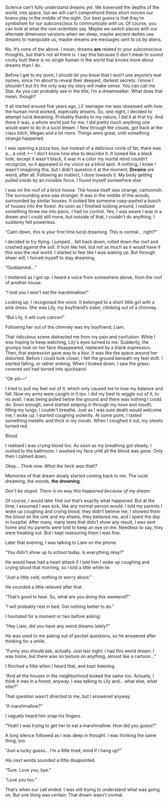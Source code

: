 Science can’t fully understand dreams yet. We traversed the depths of the world, into space, but we still can’t comprehend these short movies our brains play in the middle of the night. Our best guess is that they’re symbolism for our subconscious to communicate with us. Of course, you can look at what the non-scientists say. Maybe we switch places with our alternate dimension versions when we sleep, maybe ancient deities use dreams to manipulate us, maybe dreams are messages sent to us by aliens.

No. It’s none of the above. I mean, dreams **are** related to your subconscious thoughts, but that’s not all there is. I say this because (I don’t mean to sound cocky but) there is no single human in the world that knows more about dreams than I do.

Before I get to my point, I should let you know that I won’t use anyone’s real names, since I’m about to reveal their deepest, darkest secrets. I know I shouldn’t but it’s the only way my story will make sense. You can call me Star. As you can probably see in the title, I’m a dreamwalker. What does that mean, though?

It all started around five years ago. Lil' teenager me was obsessed with how the human mind worked, especially dreams. So, one night, I decided to attempt lucid dreaming. Probably thanks to my nature, I did it at first try. And there it was, a whole world just for me. I did pretty much anything one would want to do in a lucid dream. I flew through the clouds, got back at the class bitch, Megan and a lot more. Things were great, until something strange happened.

I was opening a pizza box, but instead of a delicious circle of fat, there was a… a void. I— I don’t know how else to describe it. It looked like a black hole, except it wasn’t black, it was in a color my mortal mind couldn’t recognize, so it appeared in my vision as a blind spot. A nothing. I knew I wasn’t imagining this, but I didn’t question it at the moment. **Dreams** are weird, after all. Following an instinct, I dove towards it. My body getting pulled inside by an invisible force. I found myself somewhere else.

I was on the roof of a brick house. The house itself was strange, cartoonish. The surrounding area was stranger. It was in the middle of the woods, surrounded by similar houses. It looked like someone copy-pasted a bunch of houses into the forest. As soon as I finished looking around, I realized something threw me into panic. I had no control. Yes, I was aware I was in a dream and I could still move, but outside of that, I couldn’t do anything. I suddenly felt powerless.

“Calm down, this is your first time lucid dreaming. This is normal… right?”

I decided to try flying. I jumped… fell back down, rolled down the roof and crashed against the soil. It hurt like hell, but not as much as it would have if this was the real world. I started to feel like I was waking up. But through sheer will, I forced myself to stay dreaming.

“Goddammit…”

I muttered as I got up. I heard a voice from somewhere above, from the roof of another house.

“I told you I won’t eat the marshmallow!”

Looking up, I recognised the voice. It belonged to a short little girl with a pink dress. She was Lily, my boyfriend’s sister, climbing out of a chimney.

“But Lily, it will cure cancer!”

Following her out of the chimney was my boyfriend, Liam.

That ridiculous scene distracted me from my pain and confusion. While I was hoping to keep watching, Lily's eyes turned to me. Suddenly, the grumpy look on her face disappeared, replaced by a blank expression. Then, that expression gave way to a blur. It was like the space around her distorted. Before I could look closer, I felt the ground beneath my feet shift. I started falling, or rather sinking. When I looked down, I saw the grass-covered soil had turned into quicksand.

“Oh shi—“

I tried to pull my feet out of it, which only caused me to lose my balance and fall. Now my arms were caught in it too. I did my best to wiggle out of it, to no avail. I was being pulled below the ground and there was nothing I could do. Soon enough, sand started seeping in through my nose and mouth, filling my lungs. I couldn't breathe. Just as I was sure death would welcome me, I woke up. I started coughing violently. At some point, I tasted something metallic and thick in my mouth. When I coughed it out, my sheets turned red.

Blood.

I realised I was crying blood too. As soon as my breathing got steady, I rushed to the bathroom. I washed my face until all the blood was gone. Only then I calmed down.

*Okay… Think now. What the heck was that!?*

Memories of that dream slowly started coming back to me. The lucid dreaming, the woods, **the drowning**.

*Don’t be stupid. There is no way this happened because of my dream.*

Of course, I would later find out that’s exactly what happened. But at the time, I assumed I was sick, like any normal person would. I told my parents I woke up coughing and crying blood, they didn’t believe me, I showed them the blood on the sink and my sheets, they believed me, and I spent the day in hospital. After many, many tests that didn’t show any result, I was sent home and my parents were told to keep an eye on me. Needless to say, they were freaking out. But I kept reassuring them I was fine.

Later that evening, I was talking to Liam on the phone.

“You didn’t show up to school today. Is everything okay?”

He would have had a heart attack if I told him I woke up coughing and crying blood that morning, so I told a little white lie.

“Just a little cold, nothing to worry about.”

He sounded a little relieved after that.

“That’s good to hear. So, what are you doing this weekend?”

“I will probably rest in bed. Got nothing better to do.”

I hesitated for a moment or two before asking:

“Hey Liam, did you have any weird dreams lately?”

He was used to me asking out of pocket questions, so he answered after thinking for a while.

“Funny you should ask, actually. Just last night, I had this weird dream. I was home, but there was no texture on anything, almost like a cartoon…”

I flinched a little when I heard that, and kept listening.

“And all the houses in the neighborhood looked the same too. Actually, I think it was in a forest, anyway. I was talking to Lily and… what else, what else?”

That question wasn’t directed to me, but I answered anyway.

“A marshmallow?”

I vaguely heard him snap his fingers.

“Yeah! I was trying to get her to eat a marshmallow. How did you guess?”

A long silence followed as I was deep in thought. I was thinking the same thing, too.

“Just a lucky guess… I’m a little tired, mind if I hang up?”

His next words sounded a little disapointed.

“Sure. Love you, bye.”

“Love you too.”

That’s when our call ended. I was still trying to understand what was going on. But one thing was certain: That dream wasn’t normal.